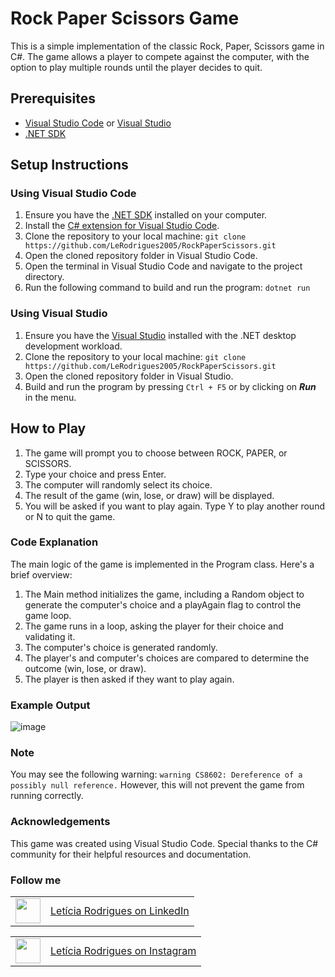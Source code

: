# Rock Paper Scissors Game
This is a simple implementation of the classic Rock, Paper, Scissors game in C#. The game allows a player to compete against the computer, with the option to play multiple rounds until the player decides to quit.

## Prerequisites
- <a href="https://code.visualstudio.com">Visual Studio Code</a> or <a href="https://visualstudio.microsoft.com/pt-br/">Visual Studio</a>
- <a href="https://dotnet.microsoft.com/pt-br/download">.NET SDK</a>
  
## Setup Instructions
### Using Visual Studio Code
1. Ensure you have the <a href="https://dotnet.microsoft.com/pt-br/download">.NET SDK</a> installed on your computer.
2. Install the <a href="https://marketplace.visualstudio.com/items?itemName=ms-dotnettools.csharp">C# extension for Visual Studio Code</a>.
3.  Clone the repository to your local machine:
  `git clone https://github.com/LeRodrigues2005/RockPaperScissors.git`
5. Open the cloned repository folder in Visual Studio Code.
6.  Open the terminal in Visual Studio Code and navigate to the project directory.
7.  Run the following command to build and run the program:
  `dotnet run`

### Using Visual Studio
1. Ensure you have the <a href="https://visualstudio.microsoft.com/pt-br/">Visual Studio</a> installed with the .NET desktop development workload.
2. Clone the repository to your local machine:
  `git clone https://github.com/LeRodrigues2005/RockPaperScissors.git`
3. Open the cloned repository folder in Visual Studio.
4.  Build and run the program by pressing `Ctrl + F5` or by clicking on ***Run*** in the menu.
   
## How to Play
1. The game will prompt you to choose between ROCK, PAPER, or SCISSORS.
2. Type your choice and press Enter.
3. The computer will randomly select its choice.
4. The result of the game (win, lose, or draw) will be displayed.
5. You will be asked if you want to play again. Type Y to play another round or N to quit the game.
   
### Code Explanation
The main logic of the game is implemented in the Program class. Here's a brief overview:

1. The Main method initializes the game, including a Random object to generate the computer's choice and a playAgain flag to control the game loop.
2. The game runs in a loop, asking the player for their choice and validating it.
3. The computer's choice is generated randomly.
4. The player's and computer's choices are compared to determine the outcome (win, lose, or draw).
5. The player is then asked if they want to play again.

### Example Output
![image](https://github.com/LeRodrigues2005/RockPaperScissors/assets/97632543/fe1fda59-8ce3-4700-8742-057dcb22d06f)
### Note
You may see the following warning: `warning CS8602: Dereference of a possibly null reference.`
However, this will not prevent the game from running correctly.

### Acknowledgements
This game was created using Visual Studio Code. Special thanks to the C# community for their helpful resources and documentation.

### Follow me

<table>
  <tr>
    <td><img loading="lazy" src="https://github.com/LeRodrigues2005/Randomik/assets/97632543/2596913e-d7ec-4164-83b8-3d7bd357242d" width="40" height="40"/></td>
    <td style="vertical-align: middle;"> <a href="https://www.linkedin.com/in/letícia-rodrigues-a75134254/">Letícia Rodrigues on LinkedIn</a> </td>
  </tr>
</table>

<table>
  <tr>
    <td><img loading="lazy" src="https://github.com/LeRodrigues2005/Randomik/assets/97632543/3615a9d2-87a2-4e68-bf74-ad8c652c3f69" width="40" height="40"/></td>
    <td style="vertical-align: middle;"> <a href="https://www.instagram.com/leticia_rodrigues2005/">Letícia Rodrigues on Instagram</a> </td>
  </tr>
</table>
